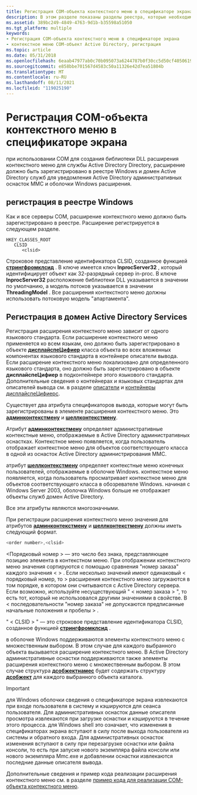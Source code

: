 ```yaml
---
title: Регистрация COM-объекта контекстного меню в спецификаторе экрана
description: В этом разделе показаны разделы реестра, которые необходимо изменить для регистрации COM-объекта контекстного меню.
ms.assetid: 389bc249-4849-4763-9d1b-b35598a51050
ms.tgt_platform: multiple
keywords:
- Регистрация COM-объекта контекстного меню в спецификаторе экрана
- контекстное меню COM-объект Active Directory, регистрация
ms.topic: article
ms.date: 05/31/2018
ms.openlocfilehash: 6eaab47977ab0c70b095073a6244787b0f30cc5d50cf405061974034b73cb63a
ms.sourcegitcommit: e858bbe701567d4583c50a11326e42d7ea51804b
ms.translationtype: MT
ms.contentlocale: ru-RU
ms.lasthandoff: 08/11/2021
ms.locfileid: "119025190"
---
```

# <a name="registering-the-context-menu-com-object-in-a-display-specifier"></a>Регистрация COM-объекта контекстного меню в спецификаторе экрана

при использовании COM для создания библиотеки DLL расширения контекстного меню для службы Active Directory Directory, расширение должно быть зарегистрировано в реестре Windows и домен Active Directory служб для уведомления Active Directory административных оснасток MMC и оболочки Windows расширения.

## <a name="registering-in-the-windows-registry"></a>регистрация в реестре Windows

Как и все серверы COM, расширение контекстного меню должно быть зарегистрировано в реестре. Расширение регистрируется в следующем разделе.

```
HKEY_CLASSES_ROOT
   CLSID
      <clsid>
```

*<clsid>* Строковое представление идентификатора CLSID, созданное функцией [**стрингфромклсид**](/windows/win32/api/combaseapi/nf-combaseapi-stringfromclsid) . В *<clsid>* ключе имеется ключ **InprocServer32** , который идентифицирует объект как 32-разрядный сервер in-proc. В ключе **InprocServer32** расположение библиотеки DLL указывается в значении по умолчанию, а модель потоков указывается в значении **ThreadingModel** . Все расширения контекстного меню должны использовать потоковую модель "апартамента".

## <a name="registering-with-active-directory-domain-services"></a>Регистрация в домен Active Directory Services

Регистрация расширения контекстного меню зависит от одного языкового стандарта. Если расширение контекстного меню применяется ко всем языкам, оно должно быть зарегистрировано в объекте [**дисплайспеЦифиер**](/windows/desktop/ADSchema/c-displayspecifier) класса объекта во всех вложенных компонентах языкового стандарта в контейнере описатели вывода. Если расширение контекстного меню локализовано для определенного языкового стандарта, оно должно быть зарегистрировано в объекте **дисплайспеЦифиер** в подконтейнере этого языкового стандарта. Дополнительные сведения о контейнерах и языковых стандартах для описателей вывода см. в разделе [описатели](display-specifiers.md) и [контейнеры дисплайспеЦифиерс](displayspecifiers-container.md).

Существует два атрибута спецификаторов вывода, которые могут быть зарегистрированы в элементе расширения контекстного меню. Это [**админконтекстмену**](/windows/desktop/ADSchema/a-admincontextmenu) и [**шеллконтекстмену**](/windows/desktop/ADSchema/a-shellcontextmenu).

Атрибут [**админконтекстмену**](/windows/desktop/ADSchema/a-admincontextmenu) определяет административные контекстные меню, отображаемые в Active Directory административных оснастках. Контекстное меню появляется, когда пользователь отображает контекстное меню для объектов соответствующего класса в одной из оснасток Active Directory администрирования MMC.

атрибут [**шеллконтекстмену**](/windows/desktop/ADSchema/a-shellcontextmenu) определяет контекстные меню конечных пользователей, отображаемые в оболочке Windows. контекстное меню появляется, когда пользователь просматривает контекстное меню для объектов соответствующего класса в обозревателе Windows. начиная с Windows Server 2003, оболочка Windows больше не отображает объекты служб домен Active Directory.

Все эти атрибуты являются многозначными.

При регистрации расширения контекстного меню значения для атрибутов [**админконтекстмену**](/windows/desktop/ADSchema/a-admincontextmenu) и [**шеллконтекстмену**](/windows/desktop/ADSchema/a-shellcontextmenu) должны иметь следующий формат.


```C++
<order number>,<clsid>
```



&lt;Порядковый номер &gt; — это число без знака, представляющее позицию элемента в контекстном меню. При отображении контекстного меню значения сортируются с помощью сравнения "номер заказа" каждого значения &lt; &gt; . Если несколько значений имеют одинаковый &lt; порядковый номер, то &gt; расширения контекстного меню загружаются в том порядке, в котором они считываются с Active Directory сервера. Если возможно, используйте несуществующий " &lt; номер заказа &gt; ", то есть тот, который не использовался другими значениями в свойстве. В &lt; последовательности "номер заказа" не допускаются предписанные начальные положения и пробелы &gt; .

" &lt; CLSID &gt; " — это строковое представление идентификатора CLSID, созданное функцией [**стрингфромклсид**](/windows/win32/api/combaseapi/nf-combaseapi-stringfromclsid) .

в оболочке Windows поддерживаются элементы контекстного меню с множественным выбором. В этом случае для каждого выбранного объекта вызывается расширение контекстного меню. В Active Directory административные оснастки поддерживаются также элементы расширения контекстного меню с множественным выбором. В этом случае структура [**дсобжектнамес**](/windows/desktop/api/Dsclient/ns-dsclient-dsobjectnames) будет содержать структуру [**дсобжект**](/windows/desktop/api/Dsclient/ns-dsclient-dsobject) для каждого выбранного объекта каталога.

> [!IMPORTANT]
> для Windows оболочки сведения о спецификаторе экрана извлекаются при входе пользователя в систему и кэшируются для сеанса пользователя. Для административных оснасток данные описателя просмотра извлекаются при загрузке оснастки и кэшируются в течение этого процесса. для Windows shell это означает, что изменения в спецификаторах экрана вступают в силу после выхода пользователя из системы и обратного входа. Для административных оснасток изменения вступают в силу при перезагрузке оснастки или файла консоли, то есть при запуске нового экземпляра файла консоли или нового экземпляра Mmc.exe и добавлении оснастки извлекаются последние данные описателя вывода.

 

Дополнительные сведения и пример кода реализации расширения контекстного меню см. в разделе [пример кода для реализации COM-объекта контекстного меню](example-code-for-implementation-of-the-context-menu-com-object.md).

 

 